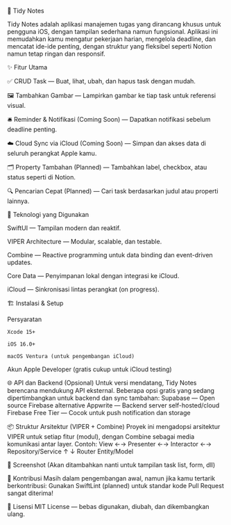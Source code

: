 📝 Tidy Notes

Tidy Notes adalah aplikasi manajemen tugas yang dirancang khusus untuk pengguna iOS, dengan tampilan sederhana namun fungsional. Aplikasi ini memudahkan kamu mengatur pekerjaan harian, mengelola deadline, dan mencatat ide-ide penting, dengan struktur yang fleksibel seperti Notion namun tetap ringan dan responsif.

✨ Fitur Utama

  ✅ CRUD Task — Buat, lihat, ubah, dan hapus task dengan mudah.
  
  🖼️ Tambahkan Gambar — Lampirkan gambar ke tiap task untuk referensi visual.
  
  🛎️ Reminder & Notifikasi (Coming Soon) — Dapatkan notifikasi sebelum deadline penting.
  
  ☁️ Cloud Sync via iCloud (Coming Soon) — Simpan dan akses data di seluruh perangkat Apple kamu.
  
  🗂️ Property Tambahan (Planned) — Tambahkan label, checkbox, atau status seperti di Notion.
  
  🔍 Pencarian Cepat (Planned) — Cari task berdasarkan judul atau properti lainnya.


📱 Teknologi yang Digunakan

  SwiftUI — Tampilan modern dan reaktif.
  
  VIPER Architecture — Modular, scalable, dan testable.
  
  Combine — Reactive programming untuk data binding dan event-driven updates.
  
  Core Data — Penyimpanan lokal dengan integrasi ke iCloud.
  
  iCloud — Sinkronisasi lintas perangkat (on progress).

🏗️ Instalasi & Setup

  Persyaratan
  
    Xcode 15+
    
    iOS 16.0+
    
    macOS Ventura (untuk pengembangan iCloud)

  Akun Apple Developer (gratis cukup untuk iCloud testing)

🌐 API dan Backend (Opsional)
  Untuk versi mendatang, Tidy Notes berencana mendukung API eksternal. Beberapa opsi gratis yang sedang dipertimbangkan untuk backend dan sync tambahan:
    Supabase — Open source Firebase alternative
    Appwrite — Backend server self-hosted/cloud
    Firebase Free Tier — Cocok untuk push notification dan storage

📦 Struktur Arsitektur (VIPER + Combine)
  Proyek ini mengadopsi arsitektur VIPER untuk setiap fitur (modul), dengan Combine sebagai media komunikasi antar layer. Contoh:
    View ←→ Presenter ←→ Interactor ←→ Repository/Service
               ↑               ↓
             Router         Entity/Model

📸 Screenshot
(Akan ditambahkan nanti untuk tampilan task list, form, dll)


🤝 Kontribusi
  Masih dalam pengembangan awal, namun jika kamu tertarik berkontribusi:
  Gunakan SwiftLint (planned) untuk standar kode
  Pull Request sangat diterima!

📄 Lisensi
MIT License — bebas digunakan, diubah, dan dikembangkan ulang.


